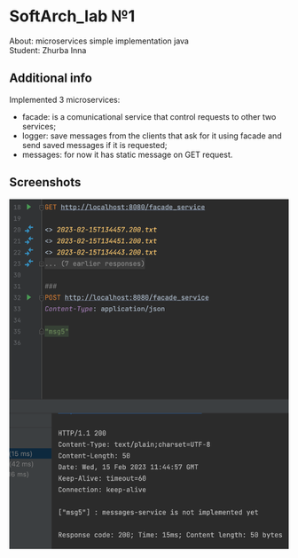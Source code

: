 # SoftArch_lab №1 
About: microservices simple implementation java <br>
Student: Zhurba Inna <br>

## Additional info

Implemented 3 microservices: <br>
 - facade: is a comunicational service that control requests to other two services; <br>
 - logger: save messages from the clients that ask for it using facade and send saved messages if it is requested; <br>
 - messages: for now it has static message on GET request. 

## Screenshots

![GET result after POST with "msg5"](./get_after_post.png)